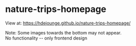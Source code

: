 # nature-trips-homepage
View at: https://hdejounge.github.io/nature-trips-homepage/

Note: Some images towards the bottom may not appear.
<br>
No functionality -- only frontend design
